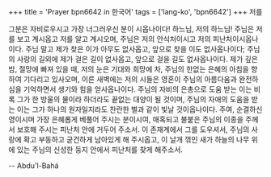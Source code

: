 +++
title = 'Prayer bpn6642 in 한국어'
tags = ['lang-ko', 'bpn6642']
+++
저를

그분은 자비로우시고 가장 너그러우신 분이 시옵나이다! 하느님, 저의 하느님! 주님은 저를 보고 계시옵고 저를 알고 계시오며, 주님은 저의 안식처이시고 저의 피난처이시옵나이다. 주님 말고 제가 찾은 이가 아무도 없사옵고, 앞으로 찾을 이도 없사옵나이다; 주님의 사랑의 길외에 제가 걸은 길이 없사옵고, 앞으로 걸을 길도 없사옵나이다. 제가 깊은 밤, 절망에 빠져 있을 때, 저의 눈은 기대와 희망에 차, 주님의 한없는 은혜의 아침을 향하여 기다리고 있사오며, 이른 새벽에는 저의 시들은 영혼이 주님의 아름다움과 완전하심을 기억하면서 생기와 힘을 얻사옵나이다. 주님의 자비의 은총으로 도움 받는 이는 비록 그가 한 방울의 물이라 하더라도 끝없는 대양이 될 것이며, 주님의 자애의 도움을 받는 이는 그가 하나의 원자일지라도 찬란한 별과 같이 빛날 것이옵나이다.
주여, 순결하신 영이시며 가장 은혜롭게 베풀어 주시는 분이시여, 매혹되고 불붙은 주님의 이종을 주께서 보호해 주시는 피난처 안에 거두어 주소서. 이 존재계에서 그를 도우셔서, 주님의 사랑에 확고 부동하고 굳건하게 남아있게 해 주시옵고, 이 날개 꺾인 새가 하늘의 나무 위에 있는 주님의 신성한 둥지 안에서 피난처를 찾게 해주소서.

-- Abdu'l-Bahá
